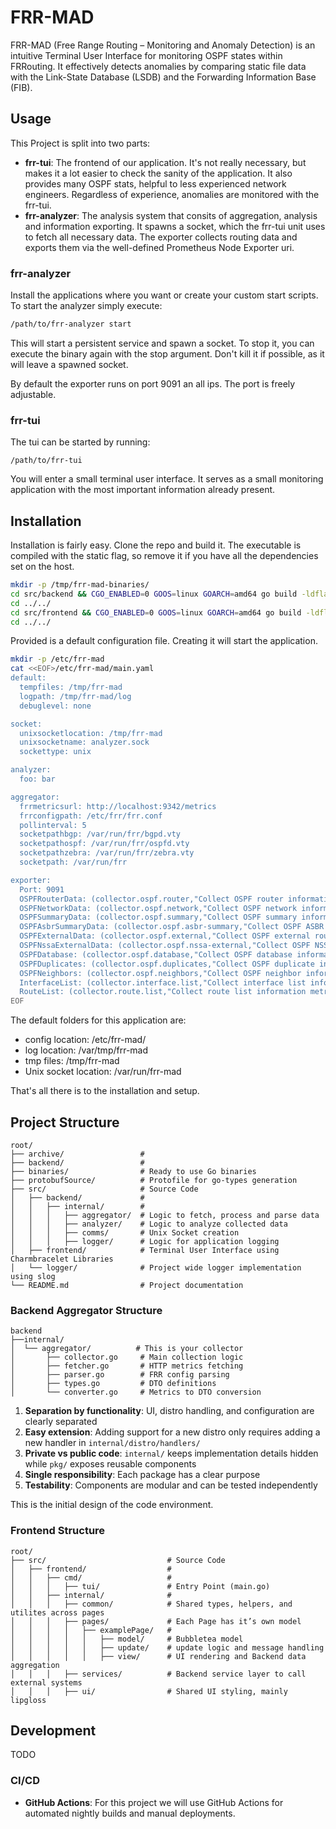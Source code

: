 # FRR-MAD

FRR-MAD (Free Range Routing – Monitoring and Anomaly Detection) is an intuitive Terminal User Interface for monitoring OSPF states within FRRouting.
It effectively detects anomalies by comparing static file data with the Link-State Database (LSDB) and the Forwarding Information Base (FIB).

## Usage

This Project is split into two parts:
- **frr-tui**: The frontend of our application. It's not really necessary, but makes it a lot easier to check the sanity of the application. It also provides many OSPF stats, helpful to less experienced network engineers. Regardless of experience, anomalies are monitored with the frr-tui.
- **frr-analyzer**: The analysis system that consits of aggregation, analysis and information exporting. It spawns a socket, which the frr-tui unit uses to fetch all necessary data. The exporter collects routing data and exports them via the well-defined Prometheus Node Exporter uri. 

### frr-analyzer
Install the applications where you want or create your custom start scripts. To start the analyzer simply execute:
```sh
/path/to/frr-analyzer start
```

This will start a persistent service and spawn a socket. To stop it, you can execute the binary again with the stop argument. Don't kill it if possible, as it will leave a spawned socket.

By default the exporter runs on port 9091 an all ips. The port is freely adjustable. 


### frr-tui
The tui can be started by running:
```
/path/to/frr-tui
```

You will enter a small terminal user interface. It serves as a small monitoring application with the most important information already present. 

## Installation

Installation is fairly easy. Clone the repo and build it. The executable is compiled with the static flag, so remove it if you have all the dependencies set on the host.

```sh
mkdir -p /tmp/frr-mad-binaries/
cd src/backend && CGO_ENABLED=0 GOOS=linux GOARCH=amd64 go build -ldflags='-s' -o /tmp/frr-mad-binaries/frr-mad-analyzer ./cmd/frr-analyzer
cd ../../
cd src/frontend && CGO_ENABLED=0 GOOS=linux GOARCH=amd64 go build -ldflags='-s' -o /tmp/frr-mad-binaries/frr-mad-tui ./cmd/tui
cd ../../
```

Provided is a default configuration file. Creating it will start the application. 

```sh
mkdir -p /etc/frr-mad
cat <<EOF>/etc/frr-mad/main.yaml
default:
  tempfiles: /tmp/frr-mad
  logpath: /tmp/frr-mad/log
  debuglevel: none 

socket:
  unixsocketlocation: /tmp/frr-mad
  unixsocketname: analyzer.sock
  sockettype: unix

analyzer:
  foo: bar

aggregator:
  frrmetricsurl: http://localhost:9342/metrics
  frrconfigpath: /etc/frr/frr.conf
  pollinterval: 5
  socketpathbgp: /var/run/frr/bgpd.vty
  socketpathospf: /var/run/frr/ospfd.vty
  socketpathzebra: /var/run/frr/zebra.vty
  socketpath: /var/run/frr

exporter:
  Port: 9091     
  OSPFRouterData: (collector.ospf.router,"Collect OSPF router information metrics",true)
  OSPFNetworkData: (collector.ospf.network,"Collect OSPF network information metrics",true)
  OSPFSummaryData: (collector.ospf.summary,"Collect OSPF summary information metrics",true)
  OSPFAsbrSummaryData: (collector.ospf.asbr-summary,"Collect OSPF ASBR summary information metrics",true)
  OSPFExternalData: (collector.ospf.external,"Collect OSPF external route information metrics",true)
  OSPFNssaExternalData: (collector.ospf.nssa-external,"Collect OSPF NSSA external route information metrics",true)
  OSPFDatabase: (collector.ospf.database,"Collect OSPF database information metrics",true)
  OSPFDuplicates: (collector.ospf.duplicates,"Collect OSPF duplicate information metrics",true)
  OSPFNeighbors: (collector.ospf.neighbors,"Collect OSPF neighbor information metrics",true)
  InterfaceList: (collector.interface.list,"Collect interface list information metrics",true)
  RouteList: (collector.route.list,"Collect route list information metrics",true)
EOF
```

The default folders for this application are:
- config location: /etc/frr-mad/
- log location: /var/tmp/frr-mad
- tmp files: /tmp/frr-mad
- Unix socket location: /var/run/frr-mad


That's all there is to the installation and setup.

## Project Structure

```
root/
├── archive/                 # 
├── backend/                 # 
├── binaries/                # Ready to use Go binaries
├── protobufSource/          # Protofile for go-types generation
├── src/                     # Source Code 
│   ├── backend/             # 
│   │   ├── internal/        # 
│   │   │   ├── aggregator/  # Logic to fetch, process and parse data
│   │   │   ├── analyzer/    # Logic to analyze collected data
│   │   │   ├── comms/       # Unix Socket creation
│   │   │   ├── logger/      # Logic for application logging
│   ├── frontend/            # Terminal User Interface using Charmbracelet Libraries
│   └── logger/              # Project wide logger implementation using slog
└── README.md                # Project documentation
```

### Backend Aggregator Structure

```
backend
├──internal/
│  └── aggregator/          # This is your collector
│       ├── collector.go     # Main collection logic
│       ├── fetcher.go       # HTTP metrics fetching
│       ├── parser.go        # FRR config parsing
│       ├── types.go         # DTO definitions
│       └── converter.go     # Metrics to DTO conversion
```

1. **Separation by functionality**: UI, distro handling, and configuration are clearly separated
2. **Easy extension**: Adding support for a new distro only requires adding a new handler in `internal/distro/handlers/`
3. **Private vs public code**: `internal/` keeps implementation details hidden while `pkg/` exposes reusable components
4. **Single responsibility**: Each package has a clear purpose
5. **Testability**: Components are modular and can be tested independently

This is the initial design of the code environment.

### Frontend Structure

```
root/
├── src/                           # Source Code 
│   ├── frontend/                  # 
│   │   ├── cmd/                   # 
│   │   │   ├── tui/               # Entry Point (main.go)
│   │   ├── internal/              # 
│   │   │   ├── common/            # Shared types, helpers, and utilites across pages
│   │   │   ├── pages/             # Each Page has it’s own model
│   │   │   │   ├── examplePage/   #
│   │   │   │   │   ├── model/     # Bubbletea model
│   │   │   │   │   ├── update/    # update logic and message handling
│   │   │   │   │   ├── view/      # UI rendering and Backend data aggregation
│   │   │   ├── services/          # Backend service layer to call external systems
│   │   │   ├── ui/                # Shared UI styling, mainly lipgloss
```

## Development

TODO

### CI/CD

- **GitHub Actions**: For this project we will use GitHub Actions for automated nightly builds and manual deployments.